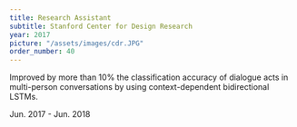 ```yaml
---
title: Research Assistant 
subtitle: Stanford Center for Design Research
year: 2017
picture: "/assets/images/cdr.JPG"
order_number: 40
---
```

<html>
    Improved by more than 10% the classification accuracy of dialogue acts in multi-person conversations by using context-dependent bidirectional LSTMs.
    <p class="centered">Jun. 2017 - Jun. 2018</p>
</html>